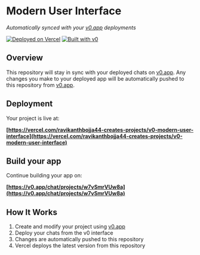 # Modern User Interface

*Automatically synced with your [v0.app](https://v0.app) deployments*

[![Deployed on Vercel](https://img.shields.io/badge/Deployed%20on-Vercel-black?style=for-the-badge&logo=vercel)](https://vercel.com/ravikanthbojja44-creates-projects/v0-modern-user-interface)
[![Built with v0](https://img.shields.io/badge/Built%20with-v0.app-black?style=for-the-badge)](https://v0.app/chat/projects/w7vSmrVUw8a)

## Overview

This repository will stay in sync with your deployed chats on [v0.app](https://v0.app).
Any changes you make to your deployed app will be automatically pushed to this repository from [v0.app](https://v0.app).

## Deployment

Your project is live at:

**[https://vercel.com/ravikanthbojja44-creates-projects/v0-modern-user-interface](https://vercel.com/ravikanthbojja44-creates-projects/v0-modern-user-interface)**

## Build your app

Continue building your app on:

**[https://v0.app/chat/projects/w7vSmrVUw8a](https://v0.app/chat/projects/w7vSmrVUw8a)**

## How It Works

1. Create and modify your project using [v0.app](https://v0.app)
2. Deploy your chats from the v0 interface
3. Changes are automatically pushed to this repository
4. Vercel deploys the latest version from this repository